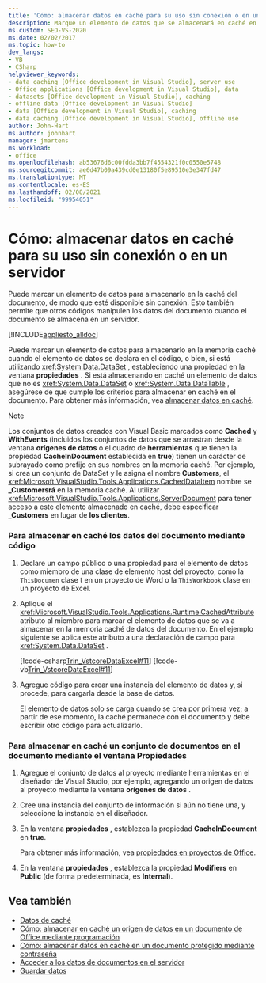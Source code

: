 ```yaml
---
title: 'Cómo: almacenar datos en caché para su uso sin conexión o en un servidor'
description: Marque un elemento de datos que se almacenará en caché en el documento para que esté disponible sin conexión. Esto permite a los datos del documento manipularse con otro código.
ms.custom: SEO-VS-2020
ms.date: 02/02/2017
ms.topic: how-to
dev_langs:
- VB
- CSharp
helpviewer_keywords:
- data caching [Office development in Visual Studio], server use
- Office applications [Office development in Visual Studio], data
- datasets [Office development in Visual Studio], caching
- offline data [Office development in Visual Studio]
- data [Office development in Visual Studio], caching
- data caching [Office development in Visual Studio], offline use
author: John-Hart
ms.author: johnhart
manager: jmartens
ms.workload:
- office
ms.openlocfilehash: ab53676d6c00fdda3bb7f4554321f0c0550e5748
ms.sourcegitcommit: ae6d47b09a439cd0e13180f5e89510e3e347fd47
ms.translationtype: MT
ms.contentlocale: es-ES
ms.lasthandoff: 02/08/2021
ms.locfileid: "99954051"
---
```

# <a name="how-to-cache-data-for-use-offline-or-on-a-server"></a>Cómo: almacenar datos en caché para su uso sin conexión o en un servidor
  Puede marcar un elemento de datos para almacenarlo en la caché del documento, de modo que esté disponible sin conexión. Esto también permite que otros códigos manipulen los datos del documento cuando el documento se almacena en un servidor.

 [!INCLUDE[appliesto_alldoc](../vsto/includes/appliesto-alldoc-md.md)]

 Puede marcar un elemento de datos para almacenarlo en la memoria caché cuando el elemento de datos se declara en el código, o bien, si está utilizando <xref:System.Data.DataSet> , estableciendo una propiedad en la ventana **propiedades** . Si está almacenando en caché un elemento de datos que no es <xref:System.Data.DataSet> o <xref:System.Data.DataTable> , asegúrese de que cumple los criterios para almacenar en caché en el documento. Para obtener más información, vea [almacenar datos en caché](../vsto/caching-data.md).

> [!NOTE]
> Los conjuntos de datos creados con Visual Basic marcados como **Cached** y **WithEvents** (incluidos los conjuntos de datos que se arrastran desde la ventana **orígenes de datos** o el cuadro de **herramientas** que tienen la propiedad **CacheInDocument** establecida en **true**) tienen un carácter de subrayado como prefijo en sus nombres en la memoria caché. Por ejemplo, si crea un conjunto de DataSet y le asigna el nombre **Customers**, el <xref:Microsoft.VisualStudio.Tools.Applications.CachedDataItem> nombre se **_Customersrá** en la memoria caché. Al utilizar <xref:Microsoft.VisualStudio.Tools.Applications.ServerDocument> para tener acceso a este elemento almacenado en caché, debe especificar **_Customers** en lugar de **los clientes**.

### <a name="to-cache-data-in-the-document-using-code"></a>Para almacenar en caché los datos del documento mediante código

1. Declare un campo público o una propiedad para el elemento de datos como miembro de una clase de elemento host del proyecto, como la `ThisDocumen` clase t en un proyecto de Word o la `ThisWorkbook` clase en un proyecto de Excel.

2. Aplique el <xref:Microsoft.VisualStudio.Tools.Applications.Runtime.CachedAttribute> atributo al miembro para marcar el elemento de datos que se va a almacenar en la memoria caché de datos del documento. En el ejemplo siguiente se aplica este atributo a una declaración de campo para <xref:System.Data.DataSet> .

     [!code-csharp[Trin_VstcoreDataExcel#11](../vsto/codesnippet/CSharp/Trin_VstcoreDataExcelCS/Sheet1.cs#11)]
     [!code-vb[Trin_VstcoreDataExcel#11](../vsto/codesnippet/VisualBasic/Trin_VstcoreDataExcelVB/Sheet1.vb#11)]

3. Agregue código para crear una instancia del elemento de datos y, si procede, para cargarla desde la base de datos.

     El elemento de datos solo se carga cuando se crea por primera vez; a partir de ese momento, la caché permanece con el documento y debe escribir otro código para actualizarlo.

### <a name="to-cache-a-dataset-in-the-document-by-using-the-properties-window"></a>Para almacenar en caché un conjunto de documentos en el documento mediante el ventana Propiedades

1. Agregue el conjunto de datos al proyecto mediante herramientas en el diseñador de Visual Studio, por ejemplo, agregando un origen de datos al proyecto mediante la ventana **orígenes de datos** .

2. Cree una instancia del conjunto de información si aún no tiene una, y seleccione la instancia en el diseñador.

3. En la ventana **propiedades** , establezca la propiedad **CacheInDocument** en **true**.

     Para obtener más información, vea [propiedades en proyectos de Office](../vsto/properties-in-office-projects.md).

4. En la ventana **propiedades** , establezca la propiedad **Modifiers** en **Public** (de forma predeterminada, es **Internal**).

## <a name="see-also"></a>Vea también
- [Datos de caché](../vsto/caching-data.md)
- [Cómo: almacenar en caché un origen de datos en un documento de Office mediante programación](../vsto/how-to-programmatically-cache-a-data-source-in-an-office-document.md)
- [Cómo: almacenar datos en caché en un documento protegido mediante contraseña](../vsto/how-to-cache-data-in-a-password-protected-document.md)
- [Acceder a los datos de documentos en el servidor](../vsto/accessing-data-in-documents-on-the-server.md)
- [Guardar datos](../data-tools/save-data-back-to-the-database.md)
